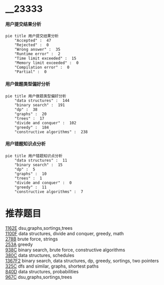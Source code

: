 # __23333

<!-- tabs:start -->



#### **用户提交结果分析**

```mermaid
pie title 用户提交结果分析
    "Accepted" :  47
    "Rejected" :  0
    "Wrong answer" :  35
    "Runtime error" :  2
    "Time limit exceeded" :  15
    "Memory limit exceeded" :  0
    "Compilation error" :  0
    "Partial" :  0
```

#### **用户做题类型偏好分析**

```mermaid
pie title 用户做题类型偏好分析
    "data structures" :  144
    "binary search" :  191
    "dp" :  38
    "graphs" :  20
    "trees" :  17
    "divide and conquer" :  102
    "greedy" :  184
    "constructive algorithms" :  238
```
#### **用户错题知识点分析**

```mermaid
pie title 用户错题知识点分析
    "data structures" :  11
    "binary search" :  15
    "dp" :  5
    "graphs" :  10
    "trees" :  1
    "divide and conquer" :  0
    "greedy" :  11
    "constructive algorithms" :  7
```



<!-- tabs:end -->
# 推荐题目
[1162E](https://codeforces.com/contest/1162/problem/E)		dsu,graphs,sortings,trees		  
[1100F](https://codeforces.com/contest/1100/problem/F)		data structures,
                        divide and conquer,
                        greedy,
                        math		  
[278B](https://codeforces.com/contest/278/problem/B)		brute force,
                        strings		  
[253A](https://codeforces.com/contest/253/problem/A)		greedy		  
[938C](https://codeforces.com/contest/938/problem/C)		binary search,
                        brute force,
                        constructive algorithms		  
[380C](https://codeforces.com/contest/380/problem/C)		data structures,
                        schedules		  
[1367F2](https://codeforces.com/contest/1367F/problem/2)		binary search,
                        data structures,
                        dp,
                        greedy,
                        sortings,
                        two pointers		  
[325C](https://codeforces.com/contest/325/problem/C)		dfs and similar,
                        graphs,
                        shortest paths		  
[840D](https://codeforces.com/contest/840/problem/D)		data structures,
                        probabilities		  
[967C](https://codeforces.com/contest/967/problem/C)		dsu,graphs,sortings,trees		  
